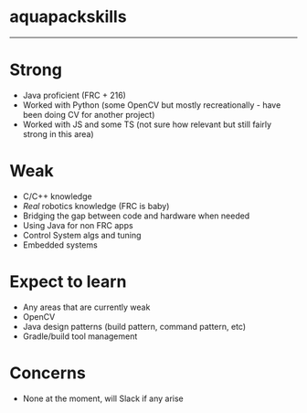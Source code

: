 # aquapackskills
---
# Strong
- Java proficient (FRC + 216)
- Worked with Python (some OpenCV but mostly recreationally - have been doing CV for another project)
- Worked with JS and some TS (not sure how relevant but still fairly strong in this area)
# Weak
- C/C++ knowledge
- *Real* robotics knowledge (FRC is baby)
- Bridging the gap between code and hardware when needed 
- Using Java for non FRC apps
- Control System algs and tuning
- Embedded systems
# Expect to learn
- Any areas that are currently weak 
- OpenCV
- Java design patterns (build pattern, command pattern, etc)
- Gradle/build tool management
# Concerns
- None at the moment, will Slack if any arise
